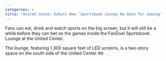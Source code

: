 ```yaml
---
categories: e
title: "United Center Debuts New ‘Sportsbook Lounge No Date for Gaming"
---
```


Fans can eat, drink and watch sports on the big screen, but it will still be a while before they can bet on the games inside the FanDuel Sportsbook Lounge at the United Center.



The lounge, featuring 1,300 square feet of LED screens, is a two-story space on the south side of the United Center Atr